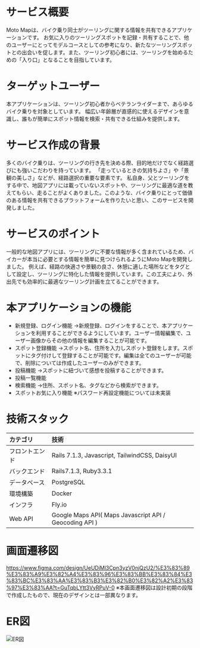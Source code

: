 # サービス概要
Moto Mapは、バイク乗り同士がツーリングに関する情報を共有できるアプリケーションです。
お気に入りのツーリングスポットを記録・共有することで、他のユーザーにとってモデルコースとしての参考になり、新たなツーリングスポットとの出会いを促します。また、ツーリング初心者には、ツーリングを始めるための「入り口」となることを目指しています。

# ターゲットユーザー
本アプリケーションは、ツーリング初心者からベテランライダーまで、あらゆるバイク乗りを対象としています。
幅広い年齢層が直感的に使えるデザインを意識し、誰もが簡単にスポット情報を検索・共有できる仕組みを提供します。

# サービス作成の背景
多くのバイク乗りは、ツーリングの行き先を決める際、目的地だけでなく経路選びにも強いこだわりを持っています。
「走っているときの気持ちよさ」や「景観の美しさ」などが、経路選択の重要な要素です。
私自身、父とツーリングをする中で、地図アプリには載っていないスポットや、ツーリングに最適な道を教えてもらい、走ることがよくありました。このような、バイク乗りにとって価値のある情報を共有できるプラットフォームを作りたいと思い、このサービスを開発しました。

# サービスのポイント
一般的な地図アプリには、ツーリングに不要な情報が多く含まれているため、バイカーが本当に必要とする情報を簡単に見つけられるようにMoto Mapを開発しました。
例えば、経路の快適さや景観の良さ、休憩に適した場所などをタグとして設定し、ツーリングに特化した情報を提供しています。この工夫により、外出先でも効率的に最適なツーリング計画を立てることができます。

# 本アプリケーションの機能
- 新規登録、ログイン機能
 →新規登録、ログインをすることで、本アプリケーションを利用することができるようにしています。ユーザー情報編集で、ユーザー画像からその他の情報を編集することが可能です。
- スポット登録機能
→スポット名、住所を入力しスポット登録をします。スポットにタグ付けして登録することが可能です。編集は全てのユーザーが可能で、削除については作成したユーザーのみができます。
- 投稿機能
→スポットに紐づいて感想を投稿することができます。
- 投稿一覧機能
- 検索機能
→住所、スポット名、タグなどから検索ができます。
- スポットお気に入り機能
※パスワード再設定機能については未実装

# 技術スタック
|カテゴリ|技術|
|:-|:-|
|フロントエンド|Rails 7.1.3, Javascript, TailwindCSS, DaisyUI|
|バックエンド|Rails7.1.3, Ruby3.3.1|
|データベース|PostgreSQL|
|環境構築|Docker|
|インフラ|Fly.io|
|Web API|Google Maps API( Maps Javascript API / Geocoding API )|

# 画面遷移図
https://www.figma.com/design/UeUDjMl3Cpn3yzV0njQzU2/%E3%83%89%E3%83%A9%E3%82%A4%E3%83%96%E3%83%BB%E3%83%84%E3%83%BC%E3%83%AA%E3%83%B3%E3%82%B0%E3%82%A2%E3%83%97%E3%83%AA?t=GuTqbLYtt3VyRPuV-0
※本画面遷移図は設計初期の段階で作成したもので、現在のデザインとは一部異なります。

# ER図
![ER図](./motomap_er.png.png)